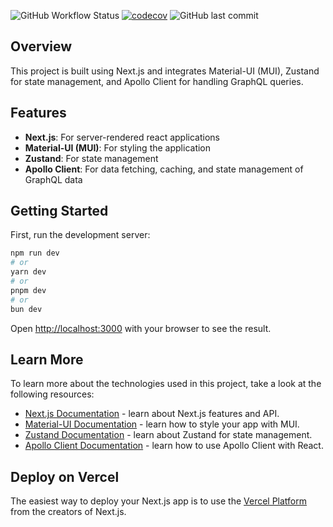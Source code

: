 ![GitHub Workflow Status](https://img.shields.io/github/actions/workflow/status/cdgmx/rickandmorty//nextjs.yml?branch=main)
[![codecov](https://codecov.io/gh/cdgmx/rickandmorty/branch/main/graph/badge.svg?token=CODECOV_TOKEN)](https://codecov.io/gh/cdgmx/rickandmorty)
![GitHub last commit](https://img.shields.io/github/last-commit/cdgmx/rickandmorty)

## Overview

This project is built using Next.js and integrates Material-UI (MUI), Zustand for state management, and Apollo Client for handling GraphQL queries.

## Features

- **Next.js**: For server-rendered react applications
- **Material-UI (MUI)**: For styling the application
- **Zustand**: For state management
- **Apollo Client**: For data fetching, caching, and state management of GraphQL data

## Getting Started

First, run the development server:

```bash
npm run dev
# or
yarn dev
# or
pnpm dev
# or
bun dev
```

Open [http://localhost:3000](http://localhost:3000) with your browser to see the result.

## Learn More

To learn more about the technologies used in this project, take a look at the following resources:

- [Next.js Documentation](https://nextjs.org/docs) - learn about Next.js features and API.
- [Material-UI Documentation](https://mui.com/getting-started/usage/) - learn how to style your app with MUI.
- [Zustand Documentation](https://github.com/pmndrs/zustand) - learn about Zustand for state management.
- [Apollo Client Documentation](https://www.apollographql.com/docs/react/) - learn how to use Apollo Client with React.

## Deploy on Vercel

The easiest way to deploy your Next.js app is to use the [Vercel Platform](https://vercel.com/new?utm_medium=default-template&filter=next.js&utm_source=create-next-app&utm_campaign=create-next-app-readme) from the creators of Next.js.
